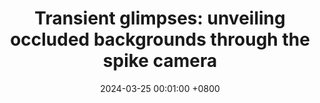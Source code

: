 ---
title:          "Transient glimpses: unveiling occluded backgrounds through the spike camera"
date:           2024-03-25 00:01:00 +0800
selected:       false
pub:            <em> Proceedings of the AAAI Conference on Artificial Intelligence </em> (<strong>AAAI</strong>)
pub_date:       "2024"
cover:          assets/pubpic/2024_aaai.png
authors:
- Jiyuan Zhang
- Shiyan Chen
- <strong>Yajing Zheng &#9993;</strong> 
- Zhaofei Yu &#9993;
- Tiejun Huang
links:
  Paper: https://ojs.aaai.org/index.php/AAAI/article/view/27820/27670
  Code: https://github.com/Leozhangjiyuan/SpikeDeOcclusion
---